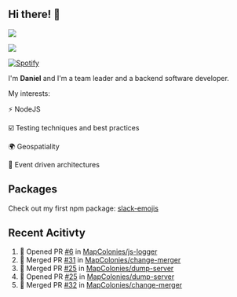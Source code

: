 ## Hi there! 👋
<p>
  <img src="https://i.imgur.com/agb7xe9.png" />
</p>
<p>
  <img src="https://github-readme-stats.vercel.app/api?username=syncush&theme=tokyonight">
</p>

[![Spotify](https://novatorem-rust.vercel.app/api/spotify)](https://open.spotify.com/user/syncush)

I'm **Daniel** and I'm a team leader and a backend software developer.

My interests:

⚡ NodeJS

☑️ Testing techniques and best practices

🌍 Geospatiality

🧠 Event driven architectures

## Packages
Check out my first npm package: [slack-emojis](https://www.npmjs.com/package/slack-emojis)

## Recent Acitivty
<!--START_SECTION:activity-->
1. 💪 Opened PR [#6](https://github.com/MapColonies/js-logger/pull/6) in [MapColonies/js-logger](https://github.com/MapColonies/js-logger)
2. 🎉 Merged PR [#31](https://github.com/MapColonies/change-merger/pull/31) in [MapColonies/change-merger](https://github.com/MapColonies/change-merger)
3. 🎉 Merged PR [#25](https://github.com/MapColonies/dump-server/pull/25) in [MapColonies/dump-server](https://github.com/MapColonies/dump-server)
4. 💪 Opened PR [#25](https://github.com/MapColonies/dump-server/pull/25) in [MapColonies/dump-server](https://github.com/MapColonies/dump-server)
5. 🎉 Merged PR [#32](https://github.com/MapColonies/change-merger/pull/32) in [MapColonies/change-merger](https://github.com/MapColonies/change-merger)
<!--END_SECTION:activity-->
